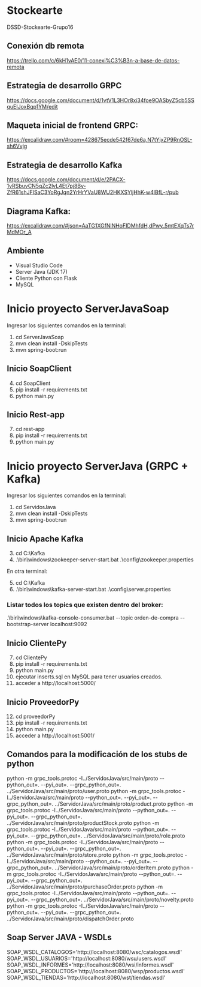 # Stockearte
DSSD-Stockearte-Grupo16

## Conexión db remota
https://trello.com/c/6kH1vAE0/11-conexi%C3%B3n-a-base-de-datos-remota

## Estrategia de desarrollo GRPC
https://docs.google.com/document/d/1vtV1L3HOr8xi34foe9OASbyZ5cb5SSquEIJoxBqp1YM/edit

## Maqueta inicial de frontend GRPC:
https://excalidraw.com/#room=428675ecde542f67de6a,N7tYjxZP9RnOSL-sh6Vvjg

## Estrategia de desarrollo Kafka
https://docs.google.com/document/d/e/2PACX-1vRSbuvCN5qZc2lvL4Et7pj8By-ZfR61shJFlSaC3YoRgJqn2YrHrYVaU8WU2HKXSYljHhK-w4IBfL-r/pub

## Diagrama Kafka:
https://excalidraw.com/#json=AaTG1XGfNlNHoFIDMhfdH,dPwy_5mtEXqTs7rMdMOr_A

## Ambiente
- Visual Studio Code
- Server Java (JDK 17)
- Cliente Python con Flask
- MySQL

# Inicio proyecto ServerJavaSoap
Ingresar los siguientes comandos en la terminal:
1. cd ServerJavaSoap 
2. mvn clean install -DskipTests
3. mvn spring-boot:run

## Inicio SoapClient
4. cd SoapClient 
5. pip install -r requirements.txt
6. python main.py

## Inicio Rest-app
7. cd rest-app 
8. pip install -r requirements.txt
9. python main.py


# Inicio proyecto ServerJava (GRPC + Kafka)
Ingresar los siguientes comandos en la terminal:
1. cd ServidorJava 
2. mvn clean install -DskipTests
3. mvn spring-boot:run

## Inicio Apache Kafka
3. cd C:\Kafka
4. .\bin\windows\zookeeper-server-start.bat .\config\zookeeper.properties

En otra terminal:

5. cd C:\Kafka
6. .\bin\windows\kafka-server-start.bat .\config\server.properties
### Listar todos los topics que existen dentro del broker:
.\bin\windows\kafka-console-consumer.bat --topic orden-de-compra --bootstrap-server localhost:9092

## Inicio ClientePy
7. cd ClientePy 
8. pip install -r requirements.txt
9. python main.py
10. ejecutar inserts.sql en MySQL para tener usuarios creados.
11. acceder a http://localhost:5000/ 

## Inicio ProveedorPy
12. cd proveedorPy 
13. pip install -r requirements.txt
14. python main.py
15. acceder a http://localhost:5001/ 

## Comandos para la modificación de los stubs de python
   
python -m grpc_tools.protoc -I../ServidorJava/src/main/proto --python_out=. --pyi_out=. --grpc_python_out=. ../ServidorJava/src/main/proto/user.proto
python -m grpc_tools.protoc -I../ServidorJava/src/main/proto --python_out=. --pyi_out=. --grpc_python_out=. ../ServidorJava/src/main/proto/product.proto
python -m grpc_tools.protoc -I../ServidorJava/src/main/proto --python_out=. --pyi_out=. --grpc_python_out=. ../ServidorJava/src/main/proto/productStock.proto
python -m grpc_tools.protoc -I../ServidorJava/src/main/proto --python_out=. --pyi_out=. --grpc_python_out=. ../ServidorJava/src/main/proto/role.proto
python -m grpc_tools.protoc -I../ServidorJava/src/main/proto --python_out=. --pyi_out=. --grpc_python_out=. ../ServidorJava/src/main/proto/store.proto
python -m grpc_tools.protoc -I../ServidorJava/src/main/proto --python_out=. --pyi_out=. --grpc_python_out=. ../ServidorJava/src/main/proto/orderItem.proto
python -m grpc_tools.protoc -I../ServidorJava/src/main/proto --python_out=. --pyi_out=. --grpc_python_out=. ../ServidorJava/src/main/proto/purchaseOrder.proto
python -m grpc_tools.protoc -I../ServidorJava/src/main/proto --python_out=. --pyi_out=. --grpc_python_out=. ../ServidorJava/src/main/proto/novelty.proto
python -m grpc_tools.protoc -I../ServidorJava/src/main/proto --python_out=. --pyi_out=. --grpc_python_out=. ../ServidorJava/src/main/proto/dispatchOrder.proto


## Soap Server JAVA - WSDLs
SOAP_WSDL_CATALOGOS='http://localhost:8080/wsc/catalogos.wsdl'
SOAP_WSDL_USUARIOS='http://localhost:8080/wsu/users.wsdl'
SOAP_WSDL_INFORMES='http://localhost:8080/wsi/informes.wsdl'
SOAP_WSDL_PRODUCTOS='http://localhost:8080/wsp/productos.wsdl'
SOAP_WSDL_TIENDAS='http://localhost:8080/wst/tiendas.wsdl'
